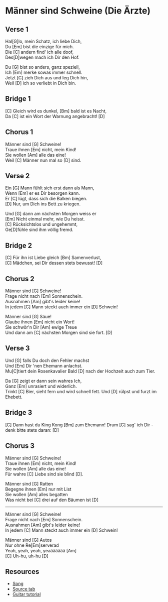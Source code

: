 # Männer sind Schweine (Die Ärzte)

## Verse 1

Hal[G]lo, mein Schatz, ich liebe Dich,  
Du [Em] bist die einzige für mich.  
Die [C] andern find' ich alle doof,  
Des[D]wegen mach ich Dir den Hof.

Du [G] bist so anders, ganz speziell,  
Ich [Em] merke sowas immer schnell.  
Jetzt [C] zieh Dich aus und leg Dich hin,  
Weil [D] ich so verliebt in Dich bin.

## Bridge 1

[C] Gleich wird es dunkel, [Bm] bald ist es Nacht,  
Da [C] ist ein Wort der Warnung angebracht! [D]

## Chorus 1

Männer sind [G] Schweine!  
Traue ihnen [Em] nicht, mein Kind!  
Sie wollen [Am] alle das eine!  
Weil [C] Männer nun mal so [D] sind.

## Verse 2

Ein [G] Mann fühlt sich erst dann als Mann,  
Wenn [Em] er es Dir besorgen kann.  
Er [C] lügt, dass sich die Balken biegen.  
[D] Nur, um Dich ins Bett zu kriegen.

Und [G] dann am nächsten Morgen weiss er  
[Em] Nicht einmal mehr, wie Du heisst.  
[C] Rücksichtslos und ungehemmt,  
Ge[D]fühle sind ihm völlig fremd.

## Bridge 2

[C] Für ihn ist Liebe gleich [Bm] Samenverlust,  
[C] Mädchen, sei Dir dessen stets bewusst! [D]

## Chorus 2

Männer sind [G] Schweine!  
Frage nicht nach [Em] Sonnenschein.  
Ausnahmen [Am] gibt's leider keine!  
In jedem [C] Mann steckt auch immer ein [D] Schwein!

Männer sind [G] Säue!  
Glaube ihnen [Em] nicht ein Wort!  
Sie schwör'n Dir [Am] ewige Treue  
Und dann am [C] nächsten Morgen sind sie fort. [D]

## Verse 3

Und [G] falls Du doch den Fehler machst  
Und [Em] Dir 'nen Ehemann anlachst.  
Mu[C]tiert dein Rosenkavalier
Bald [D] nach der Hochzeit auch zum Tier.

Da [G] zeigt er dann sein wahres Ich,  
Ganz [Em] unrasiert und widerlich.  
Trinkt [C] Bier, sieht fern und wird schnell fett.
Und [D] rülpst und furzt im Ehebett.

## Bridge 3

[C] Dann hast du King Kong [Bm] zum Ehemann!
Drum [C] sag' ich Dir - denk bitte stets daran: [D]

## Chorus 3

Männer sind [G] Schweine!  
Traue ihnen [Em] nicht, mein Kind!  
Sie wollen [Am] alle das eine!  
Für wahre [C] Liebe sind sie blind [D].

Männer sind [G] Ratten  
Begegne ihnen [Em] nur mit List  
Sie wollen [Am] alles begatten  
Was nicht bei [C] drei auf den Bäumen ist [D]

---

Männer sind [G] Schweine!  
Frage nicht nach [Em] Sonnenschein.  
Ausnahmen [Am] gibt's leider keine!  
In jedem [C] Mann steckt auch immer ein [D] Schwein!

Männer sind [G] Autos  
Nur ohne Re[Em]serverad  
Yeah, yeah, yeah, yeaääääää [Am]  
[C] Uh-hu, uh-hu [D]

## Resources

- [Song](https://www.youtube.com/watch?v=404oPn6tudE)
- [Source tab](https://tabs.ultimate-guitar.com/tab/568214)
- [Guitar tutorial](https://www.youtube.com/watch?v=btLlhsaGmUw)
